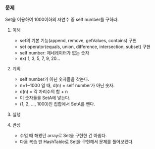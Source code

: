 ### 문제

Set을 이용하여 1000이하의 자연수 중 self number를 구하라.

1. 이해
    - set의 기본 기능(append, remove, getValues, contains) 구현
    - set operator(equals, union, difference, intersection, subset) 구현
    - self number: 제네레이터가 없는 숫자
    - ex) 1, 3, 5, 7, 9, 20...

2. 계획
    - self number가 아닌 숫자들을 찾는다.
    - n=1~1000 일 때, d(n) = self number가 아닌 숫자.
    - d(n) = 각 자리수의 합 + n
    - 이 숫자들을 SetA에 넣는다.
    - (1, 2, ..., 1000)인 집합에서 SetA를 뺀다.

3. 실행

4. 반성
    - 수업 때 해봤던 array로 Set을 구현한 건 아쉽다.
    - 다음 복습 땐 HashTable로 Set을 구현해서 문제를 풀어보겠다.